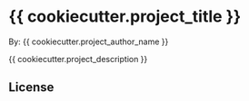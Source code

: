 # {{ cookiecutter.project_title }}

By: {{ cookiecutter.project_author_name }}

{{ cookiecutter.project_description }}
 
## License

